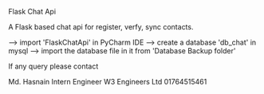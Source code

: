 Flask Chat Api

A Flask based chat api for register, verfy, sync contacts.

--> import 'FlaskChatApi' in PyCharm IDE
--> create a database 'db_chat' in mysql
--> import the database file in it from 'Database Backup folder'

If any query please contact

Md. Hasnain
Intern Engineer
W3 Engineers Ltd
01764515461